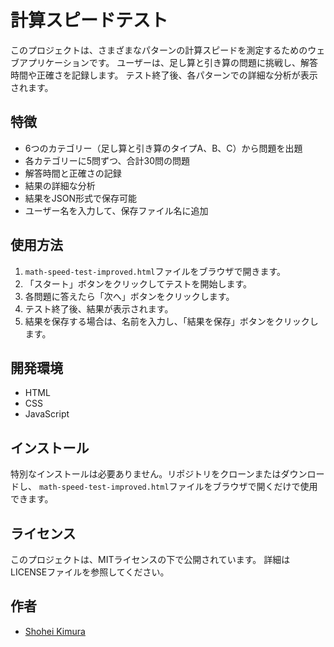 # 計算スピードテスト
このプロジェクトは、さまざまなパターンの計算スピードを測定するためのウェブアプリケーションです。
ユーザーは、足し算と引き算の問題に挑戦し、解答時間や正確さを記録します。
テスト終了後、各パターンでの詳細な分析が表示されます。

## 特徴
- 6つのカテゴリー（足し算と引き算のタイプA、B、C）から問題を出題
- 各カテゴリーに5問ずつ、合計30問の問題
- 解答時間と正確さの記録
- 結果の詳細な分析
- 結果をJSON形式で保存可能
- ユーザー名を入力して、保存ファイル名に追加

## 使用方法
1. `math-speed-test-improved.html`ファイルをブラウザで開きます。
2. 「スタート」ボタンをクリックしてテストを開始します。
3. 各問題に答えたら「次へ」ボタンをクリックします。
4. テスト終了後、結果が表示されます。
5. 結果を保存する場合は、名前を入力し、「結果を保存」ボタンをクリックします。

## 開発環境
- HTML
- CSS
- JavaScript

## インストール
特別なインストールは必要ありません。リポジトリをクローンまたはダウンロードし、
`math-speed-test-improved.html`ファイルをブラウザで開くだけで使用できます。

## ライセンス
このプロジェクトは、MITライセンスの下で公開されています。
詳細はLICENSEファイルを参照してください。

## 作者
- [Shohei Kimura](https://github.com/shoheixkimura)
